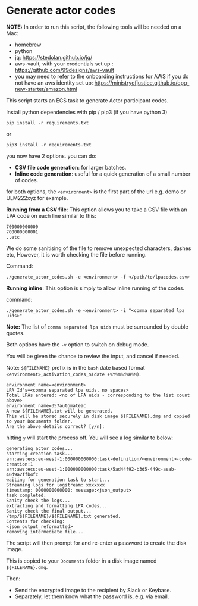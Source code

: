 # Generate actor codes

**NOTE:** In order to run this script, the following tools will be needed on a Mac:

- homebrew
- python
- jq: <https://stedolan.github.io/jq/>
- aws-vault, with your credentials set up : <https://github.com/99designs/aws-vault>
- you may need to refer to the onboarding instructions for AWS if you do not have an aws identity set up: <https://ministryofjustice.github.io/opg-new-starter/amazon.html>

This script starts an ECS task to generate Actor participant codes.

Install python dependencies with pip / pip3 (if you have python 3)

``` shell
pip install -r requirements.txt
```

or

```shell
pip3 install -r requirements.txt
```

you now have 2 options. you can do:

- **CSV file code generation**: for larger batches.
- **Inline code generation**: useful for a quick generation of a small number of codes.

for both options, the `<environment>` is the first part of the url e.g. demo or ULM222xyz for example.

**Running from a CSV file**: This option allows you to take a CSV file with an LPA code on each line similar to this:

``` text
700000000000
700000000001
..etc
```

We do some sanitising of the file to remove unexpected characters, dashes etc,
However, it is worth checking the file before running.

Command:

``` shell
./generate_actor_codes.sh -e <environment> -f </path/to/lpacodes.csv>
```

**Running inline**: This option is simply to allow inline running of the codes.

command:

``` shell
./generate_actor_codes.sh -e <environment> -i "<comma separated lpa uids>"
```

**Note:** The list of `comma separated lpa uids` must be surrounded by double quotes.

Both options have the `-v` option to switch on debug mode.

You will be given the chance to review the input, and cancel if needed.

Note: `${FILENAME}` prefix is in the `bash` date based format `<environment>_activation_codes_$(date +%Y%m%d%H%M)`.

``` log
environment name=<environment>
LPA Id's=<comma separated lpa uids, no spaces>
Total LPAs entered: <no of LPA uids - corresponding to the list count above>
environment name=357automateac
A new ${FILENAME}.txt will be generated.
This will be stored securely in disk image ${FILENAME}.dmg and copied to your Documents folder.
Are the above details correct? [y/n]:
```

hitting `y` will start the process off. You will see a log similar to below:

``` log
generating actor codes...
starting creation task...
arn:aws:ecs:eu-west-1:000000000000:task-definition/<environment>-code-creation:1
arn:aws:ecs:eu-west-1:000000000000:task/5ad44f92-b3d5-449c-aeab-40d9a2ffb4fc
waiting for generation task to start...
Streaming logs for logstream: xxxxxxx
timestamp: 0000000000000: message:<json_output>
task completed.
Sanity check the logs...
extracting and formatting LPA codes...
Sanity check the final output...
/tmp/${FILENAME}/${FILENAME}.txt generated.
Contents for checking:
<json_output_reformatted>
removing intermediate file...
```

The script will then prompt for and re-enter a password to create the disk image.

This is copied to your `Documents` folder in a disk image named `${FILENAME}.dmg`.

Then:

- Send the encrypted image to the recipient by Slack or Keybase.
- Separately, let them know what the password is, e.g. via email.
